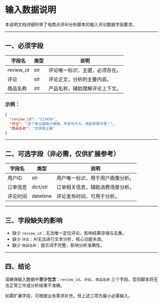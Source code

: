 # 输入数据说明

本说明文档详细列举了电商点评AI分析脚本的输入评论数据字段要求。

---

## 一、必须字段

| 字段名      | 类型   | 说明                             |
|-------------|--------|----------------------------------|
| review_id   | str    | 评论唯一标识，主键，必须存在。   |
| 评论        | str    | 评论正文，分析的主要内容。       |
| 商品名称    | str    | 产品名称，辅助理解评论上下文。   |


### 示例：

```json
{
  "review_id": "123456",
  "评论": "这个吸尘器吸力很强，声音也不大，用起来很方便！",
  "商品名称": "无线吸尘器"
}
```

---

## 二、可选字段（非必需，仅供扩展参考）

| 字段名      | 类型     | 说明                           |
|-------------|----------|--------------------------------|
| 用户ID      | str      | 用户唯一标识，用于用户画像分析。|
| 订单信息    | dict/str | 订单相关信息，辅助消费场景分析。|
| 评论时间    | datetime | 评论发布时间，可用于分析。      |


---

## 三、字段缺失的影响

- 缺少 `review_id`：无法唯一定位评论，影响结果存储与去重。
- 缺少 `评论`：AI无法进行文本分析，核心功能失效。
- 缺少 `商品名称`：提示词不完整，影响分析准确性。

---

## 四、结论

请确保输入数据中**至少包含**：`review_id`、`评论`、`商品名称` 三个字段，否则脚本将无法正常工作或分析结果不准确。

如需扩展字段，可根据业务需求补充，但上述三项为最小必需输入。
